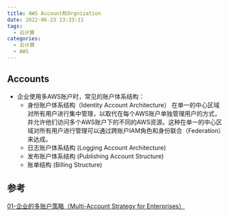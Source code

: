 ```yaml
---
title: AWS Account和Orgnization
date: 2022-06-23 13:33:11
tags:
  - 云计算
categories:
  - 云计算  
  - AWS
---
```


<p></p>
<!-- more -->

## Accounts
+ 企业使用多AWS账户时，常见的账户体系结构：
  + 身份账户体系结构（Identity Account Architecture）
    在单一的中心区域对所有用户进行集中管理，以取代在每个AWS账户单独管理用户的方式，并允许他们访问多个AWS账户下的不同的AWS资源。这种在单一的中心区域对所有用户进行管理可以通过跨账户IAM角色和身份联合（Federation）来达成。
  + 日志账户体系结构 (Logging Account Architecture)
  + 发布账户体系结构 (Publishing Account Structure)
  + 账单结构 (Billing Structure)


## 参考
[01-企业的多账户策略（Multi-Account Strategy for Enterprises）](https://www.iloveaws.cn/500.html)